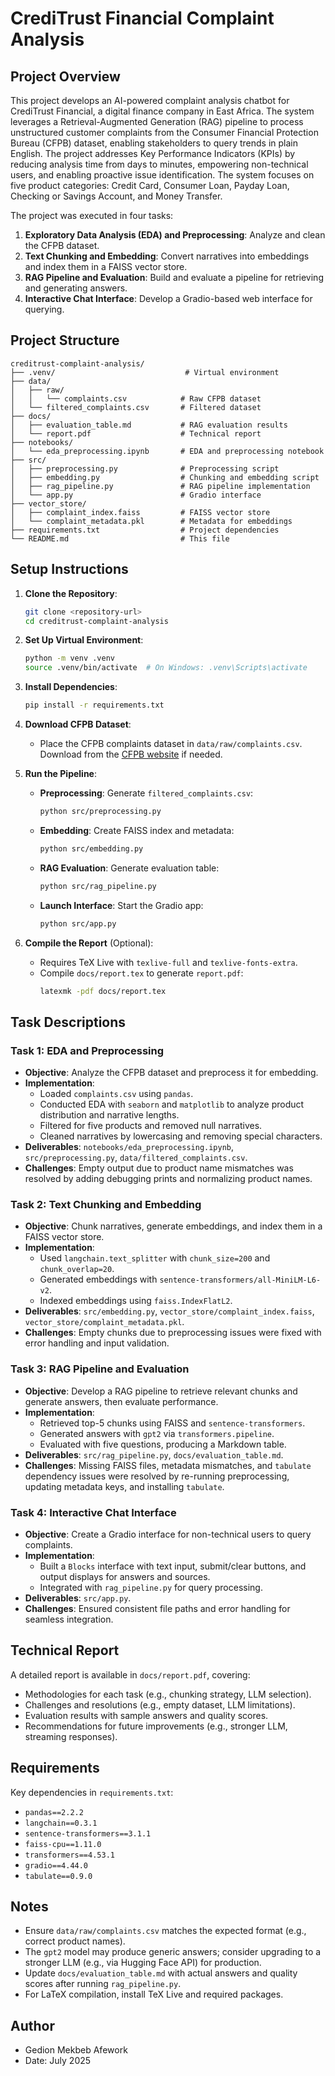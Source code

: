 # CrediTrust Financial Complaint Analysis

## Project Overview
This project develops an AI-powered complaint analysis chatbot for CrediTrust Financial, a digital finance company in East Africa. The system leverages a Retrieval-Augmented Generation (RAG) pipeline to process unstructured customer complaints from the Consumer Financial Protection Bureau (CFPB) dataset, enabling stakeholders to query trends in plain English. The project addresses Key Performance Indicators (KPIs) by reducing analysis time from days to minutes, empowering non-technical users, and enabling proactive issue identification. The system focuses on five product categories: Credit Card, Consumer Loan, Payday Loan, Checking or Savings Account, and Money Transfer.

The project was executed in four tasks:
1. **Exploratory Data Analysis (EDA) and Preprocessing**: Analyze and clean the CFPB dataset.
2. **Text Chunking and Embedding**: Convert narratives into embeddings and index them in a FAISS vector store.
3. **RAG Pipeline and Evaluation**: Build and evaluate a pipeline for retrieving and generating answers.
4. **Interactive Chat Interface**: Develop a Gradio-based web interface for querying.


## Project Structure
```
creditrust-complaint-analysis/
├── .venv/                             # Virtual environment
├── data/
│   ├── raw/
│   │   └── complaints.csv            # Raw CFPB dataset
│   └── filtered_complaints.csv       # Filtered dataset
├── docs/
│   ├── evaluation_table.md           # RAG evaluation results
│   └── report.pdf                    # Technical report
├── notebooks/
│   └── eda_preprocessing.ipynb       # EDA and preprocessing notebook
├── src/
│   ├── preprocessing.py              # Preprocessing script
│   ├── embedding.py                  # Chunking and embedding script
│   ├── rag_pipeline.py               # RAG pipeline implementation
│   └── app.py                        # Gradio interface
├── vector_store/
│   ├── complaint_index.faiss         # FAISS vector store
│   └── complaint_metadata.pkl        # Metadata for embeddings
├── requirements.txt                  # Project dependencies
└── README.md                         # This file
```

## Setup Instructions
1. **Clone the Repository**:
   ```bash
   git clone <repository-url>
   cd creditrust-complaint-analysis
   ```

2. **Set Up Virtual Environment**:
   ```bash
   python -m venv .venv
   source .venv/bin/activate  # On Windows: .venv\Scripts\activate
   ```

3. **Install Dependencies**:
   ```bash
   pip install -r requirements.txt
   ```

4. **Download CFPB Dataset**:
   - Place the CFPB complaints dataset in `data/raw/complaints.csv`. Download from the [CFPB website](https://www.consumerfinance.gov/data-research/consumer-complaints/) if needed.

5. **Run the Pipeline**:
   - **Preprocessing**: Generate `filtered_complaints.csv`:
     ```bash
     python src/preprocessing.py
     ```
   - **Embedding**: Create FAISS index and metadata:
     ```bash
     python src/embedding.py
     ```
   - **RAG Evaluation**: Generate evaluation table:
     ```bash
     python src/rag_pipeline.py
     ```
   - **Launch Interface**: Start the Gradio app:
     ```bash
     python src/app.py
     ```

6. **Compile the Report** (Optional):
   - Requires TeX Live with `texlive-full` and `texlive-fonts-extra`.
   - Compile `docs/report.tex` to generate `report.pdf`:
     ```bash
     latexmk -pdf docs/report.tex
     ```

## Task Descriptions
### Task 1: EDA and Preprocessing
- **Objective**: Analyze the CFPB dataset and preprocess it for embedding.
- **Implementation**:
  - Loaded `complaints.csv` using `pandas`.
  - Conducted EDA with `seaborn` and `matplotlib` to analyze product distribution and narrative lengths.
  - Filtered for five products and removed null narratives.
  - Cleaned narratives by lowercasing and removing special characters.
- **Deliverables**: `notebooks/eda_preprocessing.ipynb`, `src/preprocessing.py`, `data/filtered_complaints.csv`.
- **Challenges**: Empty output due to product name mismatches was resolved by adding debugging prints and normalizing product names.

### Task 2: Text Chunking and Embedding
- **Objective**: Chunk narratives, generate embeddings, and index them in a FAISS vector store.
- **Implementation**:
  - Used `langchain.text_splitter` with `chunk_size=200` and `chunk_overlap=20`.
  - Generated embeddings with `sentence-transformers/all-MiniLM-L6-v2`.
  - Indexed embeddings using `faiss.IndexFlatL2`.
- **Deliverables**: `src/embedding.py`, `vector_store/complaint_index.faiss`, `vector_store/complaint_metadata.pkl`.
- **Challenges**: Empty chunks due to preprocessing issues were fixed with error handling and input validation.

### Task 3: RAG Pipeline and Evaluation
- **Objective**: Develop a RAG pipeline to retrieve relevant chunks and generate answers, then evaluate performance.
- **Implementation**:
  - Retrieved top-5 chunks using FAISS and `sentence-transformers`.
  - Generated answers with `gpt2` via `transformers.pipeline`.
  - Evaluated with five questions, producing a Markdown table.
- **Deliverables**: `src/rag_pipeline.py`, `docs/evaluation_table.md`.
- **Challenges**: Missing FAISS files, metadata mismatches, and `tabulate` dependency issues were resolved by re-running preprocessing, updating metadata keys, and installing `tabulate`.

### Task 4: Interactive Chat Interface
- **Objective**: Create a Gradio interface for non-technical users to query complaints.
- **Implementation**:
  - Built a `Blocks` interface with text input, submit/clear buttons, and output displays for answers and sources.
  - Integrated with `rag_pipeline.py` for query processing.
- **Deliverables**: `src/app.py`.
- **Challenges**: Ensured consistent file paths and error handling for seamless integration.

## Technical Report
A detailed report is available in `docs/report.pdf`, covering:
- Methodologies for each task (e.g., chunking strategy, LLM selection).
- Challenges and resolutions (e.g., empty dataset, LLM limitations).
- Evaluation results with sample answers and quality scores.
- Recommendations for future improvements (e.g., stronger LLM, streaming responses).

## Requirements
Key dependencies in `requirements.txt`:
- `pandas==2.2.2`
- `langchain==0.3.1`
- `sentence-transformers==3.1.1`
- `faiss-cpu==1.11.0`
- `transformers==4.53.1`
- `gradio==4.44.0`
- `tabulate==0.9.0`

## Notes
- Ensure `data/raw/complaints.csv` matches the expected format (e.g., correct product names).
- The `gpt2` model may produce generic answers; consider upgrading to a stronger LLM (e.g., via Hugging Face API) for production.
- Update `docs/evaluation_table.md` with actual answers and quality scores after running `rag_pipeline.py`.
- For LaTeX compilation, install TeX Live and required packages.

## Author
- Gedion Mekbeb Afework
- Date: July 2025
